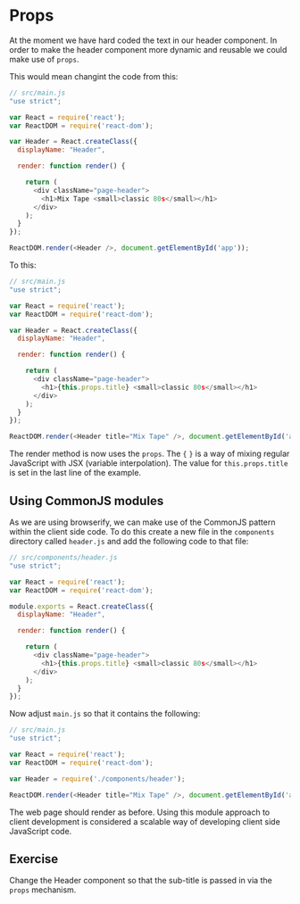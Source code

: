 # Props

At the moment we have hard coded the text in our header component. In order to make the header component more dynamic and reusable we could make use of `props`.

This would mean changint the code from this:

```js
// src/main.js
"use strict";

var React = require('react');
var ReactDOM = require('react-dom');

var Header = React.createClass({
  displayName: "Header",

  render: function render() {

    return (
      <div className="page-header">
        <h1>Mix Tape <small>classic 80s</small></h1>
      </div>
    );
  }
});

ReactDOM.render(<Header />, document.getElementById('app'));
```

To this:

```js
// src/main.js
"use strict";

var React = require('react');
var ReactDOM = require('react-dom');

var Header = React.createClass({
  displayName: "Header",

  render: function render() {

    return (
      <div className="page-header">
        <h1>{this.props.title} <small>classic 80s</small></h1>
      </div>
    );
  }
});

ReactDOM.render(<Header title="Mix Tape" />, document.getElementById('app')); 
```

The render method is now uses the `props`. The `{` `}` is a way of mixing regular JavaScript with JSX (variable interpolation). The value for `this.props.title` is set in the last line of the example. 

## Using CommonJS modules
As we are using browserify, we can make use of the CommonJS pattern within the client side code. To do this create a new file in the `components` directory called `header.js` and add the following code to that file:

```js
// src/components/header.js
"use strict";

var React = require('react');
var ReactDOM = require('react-dom');

module.exports = React.createClass({
  displayName: "Header",

  render: function render() {

    return (
      <div className="page-header">
        <h1>{this.props.title} <small>classic 80s</small></h1>
      </div>
    );
  }
});

``` 

Now adjust `main.js` so that it contains the following:

```js
// src/main.js
"use strict";

var React = require('react');
var ReactDOM = require('react-dom');

var Header = require('./components/header');

ReactDOM.render(<Header title="Mix Tape" />, document.getElementById('app'));
```

The web page should render as before. Using this module approach to client development is considered a scalable way of developing client side JavaScript code. 

## Exercise 

Change the Header component so that the sub-title is passed in via the `props` mechanism.
